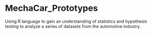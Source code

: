 # MechaCar_Prototypes
Using R language to gain an understanding of statistics and hypothesis testing to analyze a series of datasets from the automotive industry.
